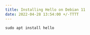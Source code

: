 ```yaml
---
title: Installing Hello on Debian 11
date: 2022-04-28 13:54:00 +/-TTTT
---
```


```
sudo apt install hello
```
